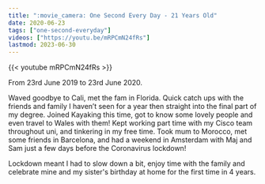 ```yaml
---
title: ":movie_camera: One Second Every Day - 21 Years Old"
date: 2020-06-23
tags: ["one-second-everyday"]
videos: ["https://youtu.be/mRPCmN24fRs"]
lastmod: 2023-06-30
---
```


{{< youtube mRPCmN24fRs >}}

From 23rd June 2019 to 23rd June 2020.

Waved goodbye to Cali, met the fam in Florida. Quick catch ups with the friends and family I haven’t seen for a year then straight into the final part of my degree.
Joined Kayaking this time, got to know some lovely people and even travel to Wales with them! Kept working part time with my Cisco team throughout uni, and tinkering in my free time. Took mum to Morocco, met some friends in Barcelona, and had a weekend in Amsterdam with Maj and Sam just a few days before the Coronavirus lockdown!

Lockdown meant I had to slow down a bit, enjoy time with the family and celebrate mine and my sister's birthday at home for the first time in 4 years.
